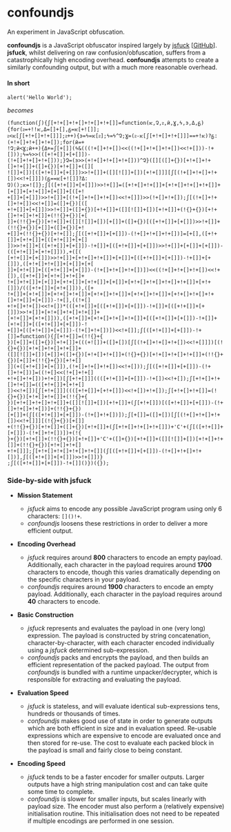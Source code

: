 # confoundjs
An experiment in JavaScript obfuscation.

**confoundjs** is a JavaScript obfuscator inspired largely by [jsfuck](http://www.jsfuck.com/) [[GitHub](https://github.com/aemkei/jsfuck)].
**jsfuck**, whilst delivering on raw confusion/obfuscation, suffers from a catastrophically high encoding overhead.
**confoundjs** attempts to create a similarly confounding output, but with a much more reasonable overhead.

#### In short
`alert('Hello World');`

*becomes*

```
(function(ʃ){ʃ[+!+[]+!+[]+!+[]+!+[]]=function(ѥ,Չ,ᴤ,ӣ,Ɣ,ϟ,ͽ,Δ,ᵷ){for(ᴤ=+!!ѥ,Δ=[]+[],ᵷ=ѥ[+![]];
ᴤ<ѥ[ʃ[+!+[]+!+[]]];ᴤ++){ͽ=ϟ=ѥ[ᴤ];ϟ=ϟ^Չ;Ɣ=(ᴤ-ѥ[ʃ[+!+[]+!+[]]]==+!ѥ)?ᵷ:(+!+[]+!+[]+!+[]);for(ӣ=+
!Չ;ӣ<Ɣ;ӣ++){Δ+=ʃ[+[]](ϟ&(((!+[]+!+[])<<((!+[]+!+[]+!+[])<<!+[]))-!+[]));ϟ=ϟ>>(([+!+[]]+[+[]])-
(!+[]+!+[]+!+[]));}Չ=(ͽ>>(+!+[]+!+[]+!+[]))^Չ}([][([]+{})[+!+[]+!+[]+!+[]]+([]+{})[+!+[]]+([][
![]]+[])[([+!+[]]+[+[]])>>!+[]]+([][![]]+[])[+!+[]]][ʃ[(!+[]+!+[]+!+[])<<!+[]]])(ᵷ==ѥ[+![]]?Δ:
Չ)();ѥ=![]};ʃ[([+!+[]]+[+[]])>>!+[]]=([+!+[]+!+[]]+[+!+[]+!+[]+!+[]]+[+[]]+[+!+[]]+[+[]]+[([+!
+[]]+[+[]])>>!+[]]+[(!+[]+!+[]+!+[])<<!+[]])>>(!+[]+!+[]);ʃ[(!+[]+!+[]+!+[])<<!+[]]=([]+{})[([
+!+[]]+[+[]])>>!+[]]+([]+{})[+!+[]]+([][![]]+[])[+!+[]]+(!{}+{})[+!+[]+!+[]+!+[]]+(!!{}+{})[+[
]]+(!!{}+{})[+!+[]]+([][![]]+[])[+[]]+([]+{})[([+!+[]]+[+[]])>>!+[]]+(!!{}+{})[+[]]+([]+{})[+!
+[]]+(!!{}+{})[+!+[]];ʃ[([+!+[]]+[+[]])-(!+[]+!+[]+!+[])]=[+[],([+!+[]]+[+!+[]]+[([+!+[]]+[+[]
])>>!+[]]+[([+!+[]]+[+[]])-!+[]]+[([+!+[]]+[+[]])>>!+[]]+[+[]]+[+[]])-(([+!+[]]+[+!+[]])),+([(
[+!+[]]+[+[]])>>!+[]]+[+!+[]+!+[]]+[+[]]+[([+!+[]]+[+[]])-!+[]]+[+[]]),([+!+[]+!+[]]+[+[]]+[+[
]]+[+!+[]]+[([+!+[]]+[+[]])-(!+[]+!+[]+!+[])])<<((!+[]+!+[]+!+[])<<!+[]),([+!+[]]+[+!+[]+!+[]+
!+[]+!+[]]+[+[]]+[+!+[]]+[+!+[]]+[+[]]+[+!+[]+!+[]+!+[]+!+[]]+[+!+[]])/(([+!+[]]+[+!+[]])),([+
!+[]]+[+!+[]]+[+!+[]+!+[]]+[+!+[]+!+[]]+[+!+[]+!+[]]+[+!+[]+!+[]+!+[]+!+[]]+[+[]])-!+[],((!+[]
+!+[]+!+[])<<!+[])*(([+!+[]]+[([+!+[]]+[+[]])-!+[]]+[([+!+[]]+[+[]])>>!+[]]+[+!+[]+!+[]+!+[]]+
[+!+[]]+[+!+[]])),([+!+[]]+[+!+[]+!+[]+!+[]]+[([+!+[]]+[+[]])-!+[]]+[+!+[]]+[([+!+[]]+[+[]])-!
+[]]+[([+!+[]]+[+[]])-(!+[]+!+[])])<<!+[]];ʃ[([+!+[]]+[+[]])-!+[]]=function(){ʃ[+!+[]]=(!!{}+{
})[+[]]+([]+{})[+!+[]]+(((+![])+([]+[])[ʃ[(!+[]+!+[]+!+[])<<!+[]]])[(!{}+{})[+!+[]+!+[]+!+[]]+
([][![]]+[])[+[]]+([]+{})[+!+[]+!+[]]+(!{}+{})[+!+[]+!+[]+!+[]]+(!!{}+{})[+[]]+(!!{}+{})[+!+[]
]](+([+!+[]]+[+[]]),(!+[]+!+[]+!+[])<<!+[]));ʃ[([+!+[]]+[+[]])-(!+[]+!+[])]=((!+[]<<(!+[]+!+[]
+!+[]+!+[]))+!+[])[ʃ[+!+[]]]((([+!+[]]+[+[]])-!+[])<<!+[]);ʃ[+!+[]+!+[]+!+[]]=(([+!+[]]+[+!+[]
])<<!+[])[ʃ[+!+[]]]((([+!+[]]+[+!+[]])<<!+[])+!+[]);ʃ[+!+[]+!+[]]=(!{}+{})[+!+[]+!+[]]+(!!{}+{
})[+!+[]+!+[]+!+[]]+([][![]]+[])[+!+[]]+(ʃ[+!+[]])[([+!+[]]+[+[]])-(!+[]+!+[]+!+[])]+(!!{}+{})
[+[]]+(ʃ[([+!+[]]+[+[]])-(!+[]+!+[])]);ʃ[+[]]=([]+[])[ʃ[(!+[]+!+[]+!+[])<<!+[]]][(!{}+{})[+[]]
+(!!{}+{})[+!+[]]+([]+{})[+!+[]]+(ʃ[+!+[]+!+[]+!+[]])+'C'+(ʃ[([+!+[]]+[+[]])-(!+[]+!+[])])+(!{
}+{})[+!+[]]+(!!{}+{})[+!+[]]+'C'+([]+{})[+!+[]]+([][![]]+[])[+!+[]+!+[]]+(!!{}+{})[+!+[]+!+[]
+!+[]]];ʃ[+!+[]+!+[]+!+[]+!+[]](ʃ[([+!+[]]+[+[]])-(!+[]+!+[]+!+[])],ʃ[([+!+[]]+[+[]])>>!+[]])}
;ʃ[([+!+[]]+[+[]])-!+[]]()})({});
```

### Side-by-side with jsfuck
+ **Mission Statement**
  + *jsfuck* aims to encode any possible JavaScript program using only 6 characters: `[]()!+`.
  + *confoundjs* loosens these restrictions in order to deliver a more efficient output. 

+ **Encoding Overhead**
  + *jsfuck* requires around **800** characters to encode an empty payload. Additionally, each character in the payload requires around **1700** characters to encode, though this varies dramatically depending on the specific characters in your payload.
  + *confoundjs* requires around **1900** characters to encode an empty payload. Additionally, each character in the payload requires around **40** characters to encode.
  
+ **Basic Construction**
  + *jsfuck* represents and evaluates the payload in one (very long) expression. The payload is constructed by string concatenation, character-by-character, with each character encoded individually using a *jsfuck* determined sub-expression.
  + *confoundjs* packs and encrypts the payload, and then builds an efficient representation of the packed payload. The output from *confoundjs* is bundled with a runtime unpacker/decrypter, which is responsible for extracting and evaluating the payload.

+ **Evaluation Speed**
  + *jsfuck* is stateless, and will evaluate identical sub-expressions tens, hundreds or thousands of times.
  + *confoundjs* makes good use of state in order to generate outputs which are both efficient in size and in evaluation speed. Re-usable expressions which are expensive to encode are evaluated once and then stored for re-use. The cost to evaluate each packed block in the payload is small and fairly close to being constant.

+ **Encoding Speed**
  + *jsfuck* tends to be a faster encoder for smaller outputs. Larger outputs have a high string manipulation cost and can take quite some time to complete.
  + *confoundjs* is slower for smaller inputs, but scales linearly with payload size. The encoder must also perform a (relatively expensive) initialisation routine. This initialisation does not need to be repeated if multiple encodings are performed in one session.